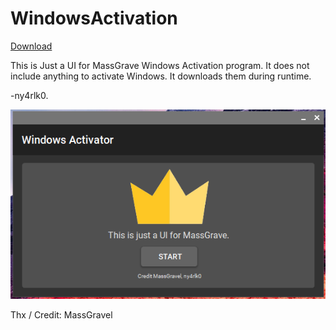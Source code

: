 # WindowsActivation
<a href="https://github.com/ny4rlk0/WindowsActivation/releases/download/Release/WindowsActivation_1_0_0_0.zip">Download</a>

This is Just a UI for MassGrave Windows Activation program. It does not include anything to activate Windows. It downloads them during runtime.

-ny4rlk0.

<img src="https://raw.githubusercontent.com/ny4rlk0/WindowsActivation/master/WindowsActivation/ss.png">

Thx / Credit: MassGravel
